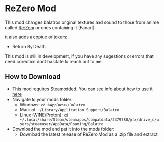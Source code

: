 # ReZero Mod <a name = "rezero_mod"></a>

This mod changes balatros original textures and sound to those from 
anime called [Re:Zero](https://rezero.fandom.com/wiki/Re:Zero_Wiki) or ones containing it (Fanart).

It also adds a coplue of jokers:
- Return By Death

This mod is still in development, if you have any sugestions or 
errors that need corection dont hasitate to reach out to me.

## How to Download <a name = "how_to_download"></a>

- This mod requires Steamodded. You can see info about how to use it [here](https://github.com/Steamopollys/Steamodded)
- Navigate to your mods folder:
  - Windows: `cd %AppData%/Balatro`
  - Mac: `cd ~/Library/Application Support/Balatro`
  - Linux (WINE/Proton): `cd ~/.local/share/Steam/steamapps/compatdata/2379780/pfx/drive_c/users/steamuser/AppData/Roaming/Balatro`
- Download the mod and put it into the mods folder:
  - Download the latest release of ReZero Mod as a .zip file and extract